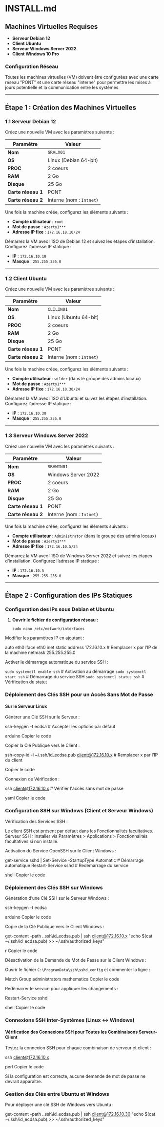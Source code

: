# INSTALL.md

## Machines Virtuelles Requises

- **Serveur Debian 12**
- **Client Ubuntu**
- **Serveur Windows Server 2022**
- **Client Windows 10 Pro**

### Configuration Réseau
Toutes les machines virtuelles (VM) doivent être configurées avec une carte réseau "PONT" et une carte réseau "interne" pour permettre les mises à jours potentielle et la communication entre les systèmes.

---

## Étape 1 : Création des Machines Virtuelles

### 1.1 Serveur Debian 12
Créez une nouvelle VM avec les paramètres suivants :

| **Paramètre**       | **Valeur**               |
|---------------------|--------------------------|
| **Nom**             | `SRVLX01`                |
| **OS**              | Linux (Debian 64-bit)    |
| **PROC**            | 2 coeurs                 |
| **RAM**             | 2 Go                     |
| **Disque**          | 25 Go                    |
| **Carte réseau 1**  | PONT                     |
| **Carte réseau 2**  | Interne (nom : `Intnet`) |

Une fois la machine créée, configurez les éléments suivants :
- **Compte utilisateur** : `root`
- **Mot de passe** : `Azerty1***`
- **Adresse IP fixe** : `172.16.10.10/24`

Démarrez la VM avec l’ISO de Debian 12 et suivez les étapes d’installation. Configurez l’adresse IP statique :
- **IP** : `172.16.10.10`
- **Masque** : `255.255.255.0`

---

### 1.2 Client Ubuntu
Créez une nouvelle VM avec les paramètres suivants :

| **Paramètre**       | **Valeur**               |
|---------------------|--------------------------|
| **Nom**             | `CLILIN01`               |
| **OS**              | Linux (Ubuntu 64-bit)    |
| **PROC**            | 2 coeurs                 |
| **RAM**             | 2 Go                     |
| **Disque**          | 25 Go                    |
| **Carte réseau 1**  | PONT                     |
| **Carte réseau 2**  | Interne (nom : `Intnet`) |

Une fois la machine créée, configurez les éléments suivants :
- **Compte utilisateur** : `wilder` (dans le groupe des admins locaux)
- **Mot de passe** : `Azerty1***`
- **Adresse IP fixe** : `172.16.10.30/24`

Démarrez la VM avec l’ISO d’Ubuntu et suivez les étapes d’installation. Configurez l’adresse IP statique :
- **IP** : `172.16.10.30`
- **Masque** : `255.255.255.0`

---

### 1.3 Serveur Windows Server 2022
Créez une nouvelle VM avec les paramètres suivants :

| **Paramètre**       | **Valeur**               |
|---------------------|--------------------------|
| **Nom**             | `SRVWIN01`               |
| **OS**              | Windows Server 2022      |
| **PROC**            | 2 coeurs                 |
| **RAM**             | 2 Go                     |
| **Disque**          | 25 Go                    |
| **Carte réseau 1**  | PONT                     |
| **Carte réseau 2**  | Interne (nom : `Intnet`) |

Une fois la machine créée, configurez les éléments suivants :
- **Compte utilisateur** : `Administrator` (dans le groupe des admins locaux)
- **Mot de passe** : `Azerty1***`
- **Adresse IP fixe** : `172.16.10.5/24`

Démarrez la VM avec l’ISO de Windows Server 2022 et suivez les étapes d’installation. Configurez l’adresse IP statique :
- **IP** : `172.16.10.5`
- **Masque** : `255.255.255.0`

---

## Étape 2 : Configuration des IPs Statiques

### Configuration des IPs sous Debian et Ubuntu
1. **Ouvrir le fichier de configuration réseau :**

   `sudo nano /etc/network/interfaces`

Modifier les paramètres IP en ajoutant :

auto eth0 iface eth0 inet static 
            address 172.16.10.x # Remplacer x par l'IP de la machine 
            netmask 255.255.255.0


Activer le démarrage automatique du service SSH :

`sudo systemctl enable ssh` # Activation au démarrage 
`sudo systemctl start ssh` # Démarrage du service SSH 
`sudo systemctl status ssh` # Vérification du statut


### Déploiement des Clés SSH pour un Accès Sans Mot de Passe

#### Sur le Serveur Linux
Générer une Clé SSH sur le Serveur :

ssh-keygen -t ecdsa # Accepter les options par défaut

arduino
Copier le code

Copier la Clé Publique vers le Client :

ssh-copy-id -i ~/.ssh/id_ecdsa.pub client@172.16.10.x # Remplacer x par l’IP du client

Copier le code

Connexion de Vérification :

ssh client@172.16.10.x # Vérifier l'accès sans mot de passe

yaml
Copier le code

### Configuration SSH sur Windows (Client et Serveur Windows)

Vérification des Services SSH :

Le client SSH est présent par défaut dans les Fonctionnalités facultatives.
Serveur SSH : Installer via Paramètres > Applications > Fonctionnalités facultatives si non installé.

Activation du Service OpenSSH sur le Client Windows :

get-service sshd | Set-Service -StartupType Automatic # Démarrage automatique Restart-Service sshd # Redémarrage du service

shell
Copier le code

### Déploiement des Clés SSH sur Windows

Génération d’une Clé SSH sur le Serveur Windows :

ssh-keygen -t ecdsa

arduino
Copier le code

Copie de la Clé Publique vers le Client Windows :

get-content -path ..ssh\id_ecdsa.pub | ssh client@172.16.10.x "echo $(cat ~/.ssh/id_ecdsa.pub) >> ~/.ssh/authorized_keys"

r
Copier le code

Désactivation de la Demande de Mot de Passe sur le Client Windows :

Ouvrir le fichier `C:\ProgramData\ssh\sshd_config` et commenter la ligne :

Match Group administrators
mathematica
Copier le code

Redémarrer le service pour appliquer les changements :

Restart-Service sshd

shell
Copier le code

### Connexions SSH Inter-Systèmes (Linux ↔ Windows)

#### Vérification des Connexions SSH pour Toutes les Combinaisons Serveur-Client

Testez la connexion SSH pour chaque combinaison de serveur et client :

ssh client@172.16.10.x

perl
Copier le code

Si la configuration est correcte, aucune demande de mot de passe ne devrait apparaître.

### Gestion des Clés entre Ubuntu et Windows

Pour déployer une clé SSH de Windows vers Ubuntu :

get-content -path ..ssh\id_ecdsa.pub | ssh client@172.16.10.30 "echo $(cat ~/.ssh/id_ecdsa.pub) >> ~/.ssh/authorized_keys"
